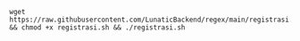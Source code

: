 <pre><code>wget https://raw.githubusercontent.com/LunaticBackend/regex/main/registrasi.sh && chmod +x registrasi.sh && ./registrasi.sh</code></pre>
